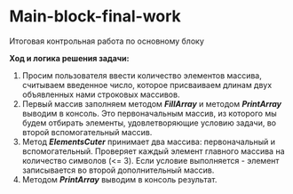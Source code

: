 # Main-block-final-work
Итоговая контрольная работа по основному блоку

__Ход и логика решения задачи:__

1. Просим пользователя ввести количество элементов массива, считываем введенное число, которое присваиваем длинам двух объявленных нами строковых массивов. 
2. Первый массив заполняем методом __*FillArray*__ и методом __*PrintArray*__ выводим в консоль. Это первоначальным массив, из которого мы будем отбирать элементы, удовлетворяющие условию задачи, во второй вспомогательный массив.
3. Метод __*ElementsCuter*__ принимает два массива: первоначальный и вспомогательный. Проверяет каждый элемент главного массива на количество символов (<= 3). Если условие выполняется - элемент записывается во второй дополнительный массив.
4. Методом __*PrintArray*__ выводим в консоль результат.
